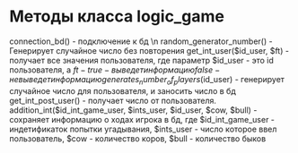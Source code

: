 # Методы класса logic_game
connection_bd() - подключение к бд \n
random_generator_number() - Генерирует случайное число без повторения
get_int_user($id_user, $ft) - получает все значения пользователя, где параметр $id_user - это id пользователя, а $ft -  true -  выведет информацию  false - не выведет информацию 
generates_number_of_players($id_user) - генерирует случайное число для пользователя, и заносить число в бд
get_int_post_user() - получает число от пользователя.
addition_int($id_int_game_user, $ints_user, $id_user, $cow, $bull) - сохраняет информацию о ходах игрока в бд, где $id_int_game_user - индетификаток попытки угадывания, $ints_user - число которое ввел пользователь, $cow - количество коров, $bull - количество быков
